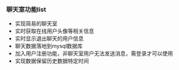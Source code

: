 ### 聊天室功能list
+ 实现简易的聊天室
+ 实时获取在线用户头像等相关信息
+ 实时显示退出聊天的用户信息
+ 聊天数据落地到mysql数据库
+ 加入用户注册功能，非聊天室用户无法发送消息，需登录才可以使用
+ 实现数据保留历史数据特定时间
